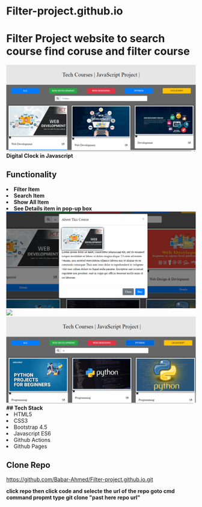 # Filter-project.github.io


# Filter Project website to search course find coruse and filter course



<img src="img/ss1.png">
<b>Digital Clock in Javascript</b>

## Functionality
<b>
<li> Filter Item </li>
<li> Search Item </li>
<li> Show All Item </li>
<li> See Details item in pop-up box </li>

<img src="img/ss4.png">

<img src="ss2.png">

<img src="img/ss3.png">
## Tech Stack
</b>
<li>HTML5</li>
<li>CSS3</li>
<li>Bootstrap 4.5</li>
<li>Javascript ES6</li>
<li>Github Actions</li></li>
<li>Github Pages</li>

## Clone Repo
https://github.com/Babar-Ahmed/Filter-project.github.io.git
<br>

<b>click repo then click code and selecte the url of the repo
goto cmd command propmt type git clone "past here repo url"</b>
